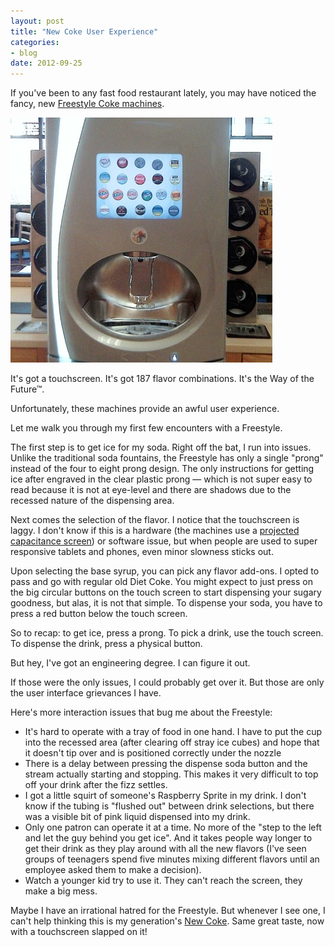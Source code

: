```yaml
---
layout: post
title: "New Coke User Experience"
categories:
- blog
date: 2012-09-25
---
```


If you've been to any fast food restaurant lately, you may have noticed the fancy, new
[Freestyle Coke machines](http://coca-colafreestyle.com/).

<div class="pic">
  <img alt="Coke Freestyle Machine" src="/static/freestyle.jpg">
</div>

It's got a touchscreen. It's got 187 flavor combinations. It's the Way of the Future&trade;.

Unfortunately, these machines provide an awful user experience. 

Let me walk you through my first few encounters with a Freestyle.

The first step is to get ice for my soda. Right off the bat, I run into issues. 
Unlike the traditional soda fountains, the Freestyle has only a single "prong" instead of
the four to eight prong design. The only instructions for getting ice after engraved in 
the clear plastic prong &mdash; which is not super easy to read because it is not at eye-level 
and there are shadows due to the recessed nature of the dispensing area.

Next comes the selection of the flavor. I notice that the touchscreen is laggy. I don't 
know if this is a hardware (the machines use a [projected capacitance screen][pc]) 
or software issue, but when people are used to super responsive tablets and phones, 
even minor slowness sticks out.

[pc]: http://www.zytronic.co.uk/news/media/zytronic-partners-with-the-coca-cola-company-on-new-beverage-dispensing-platform

Upon selecting the base syrup, you can pick any flavor add-ons. I opted to pass and go 
with regular old Diet Coke. You might expect to just press on the big circular buttons
on the touch screen to start dispensing your sugary goodness, but alas, it is not that
simple. To dispense your soda, you have to press a red button below the touch
screen.

So to recap: to get ice, press a prong. To pick a drink, use the touch screen. To 
dispense the drink, press a physical button.

But hey, I've got an engineering degree. I can figure it out.

If those were the only issues, I could probably get over it. But those are only the user 
interface grievances I have.

Here's more interaction issues that bug me about the Freestyle:

* It's hard to operate with a tray of food in one hand. I have to put the cup into the 
recessed area (after clearing off stray ice cubes) and hope that it doesn't tip over and is
positioned correctly under the nozzle
* There is a delay between pressing the dispense soda button and the stream actually 
starting and stopping. This makes it very difficult to top off your drink after the fizz
settles.
* I got a little squirt of someone's Raspberry Sprite in my drink. I don't know if the
tubing is "flushed out" between drink selections, but there was a visible bit of pink 
liquid dispensed into my drink.
* Only one patron can operate it at a time. No more of the "step to the left and let the 
guy behind you get ice". And it takes people way longer to get their drink as they play
around with all the new flavors (I've seen groups of teenagers spend five minutes mixing
different flavors until an employee asked them to make a decision).
* Watch a younger kid try to use it. They can't reach the screen, they make a big mess.

Maybe I have an irrational hatred for the Freestyle. But whenever I see one, I can't help
thinking this is my generation's [New Coke][nc]. Same great taste, now with a 
touchscreen slapped on it!

[nc]: http://en.wikipedia.org/wiki/New_Coke
